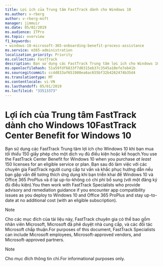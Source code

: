 ```yaml
---
title: Lợi ích của Trung tâm FastTrack dành cho Windows 10
ms.author: v-rberg
author: v-rberg-msft
manager: jimmuir
ms.date: 05/02/2019
ms.audience: ITPro
ms.topic: overview
f1_keywords:
- windows-10-microsoft-365-onboarding-benefit-process-assistance
ms.service: m365-administration
localization_priority: Priority
ms.collection: FastTrack
description: Bạn sử dụng các FastTrack Trung tâm lợi ích cho Windows 10 khi bạn mua *tối thiểu* 150 giấy phép cho một dịch vụ đủ điều kiện hoặc kế hoạch.
ms.openlocfilehash: 51a59fdf6833f7d0315eb37c3545a10efe7eb41b
ms.sourcegitcommit: ccdd833af651980ea6ac655bf32b4262474b35d4
ms.translationtype: MT
ms.contentlocale: vi-VN
ms.lasthandoff: 05/01/2019
ms.locfileid: "33513373"
---
```

# <a name="fasttrack-center-benefit-for-windows-10"></a><span data-ttu-id="a1e0e-103">Lợi ích của Trung tâm FastTrack dành cho Windows 10</span><span class="sxs-lookup"><span data-stu-id="a1e0e-103">FastTrack Center Benefit for Windows 10</span></span>

<span data-ttu-id="a1e0e-104">Bạn sử dụng các FastTrack Trung tâm lợi ích cho Windows 10 khi bạn mua *tối thiểu* 150 giấy phép cho một dịch vụ đủ điều kiện hoặc kế hoạch.</span><span class="sxs-lookup"><span data-stu-id="a1e0e-104">You use the FastTrack Center Benefit for Windows 10 when you purchase  *at least*  150 licenses for an eligible service or plan.</span></span> <span data-ttu-id="a1e0e-105">Bạn sau đó làm việc với các chuyên gia FastTrack người cung cấp tư vấn và khắc phục hướng dẫn nếu bạn gặp vấn đề tương thích ứng dụng khi bạn triển khai để Windows 10 và Office 365 ProPlus và ở lại up-to-không có chi phí bổ sung (với một đăng ký đủ điều kiện).</span><span class="sxs-lookup"><span data-stu-id="a1e0e-105">You then work with FastTrack Specialists who provide advisory and remediation guidance if you encounter app compatibility issues as you deploy to Windows 10 and Office 365 ProPlus and stay up-to-date at no additional cost (with an eligible subscription).</span></span> 
  
> [!NOTE]
> <span data-ttu-id="a1e0e-106">Cho các mục đích của tài liệu này, FastTrack chuyên gia có thể bao gồm nhân viên Microsoft, Microsoft đã phê duyệt nhà cung cấp, và các đối tác Microsoft chấp thuận.</span><span class="sxs-lookup"><span data-stu-id="a1e0e-106">For purposes of this document, FastTrack Specialists can include Microsoft employees, Microsoft-approved vendors, and Microsoft-approved partners.</span></span> 
    
> [!NOTE]
> <span data-ttu-id="a1e0e-107">Cho mục đích thông tin chỉ.</span><span class="sxs-lookup"><span data-stu-id="a1e0e-107">For informational purposes only.</span></span> 
  

  

 